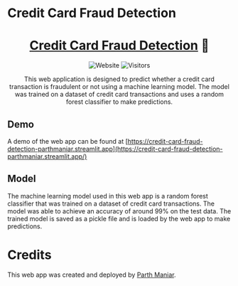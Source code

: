 # Credit Card Fraud Detection 

<div align="center">
  
# [Credit Card Fraud Detection](https://credit-card-fraud-detection-parthmaniar.streamlit.app/) 🚨

![Website](https://img.shields.io/website?up_message=online&style=flat-square&url=https://credit-card-fraud-detection-parthmaniar.streamlit.app/)
![Visitors](https://visitor-badge.laobi.icu/badge?page_id=officialpm.creditcard-fraud)

This web application is designed to predict whether a credit card transaction is fraudulent or not using a machine learning model. The model was trained on a dataset of credit card transactions and uses a random forest classifier to make predictions.

</div>

## Demo
A demo of the web app can be found at [https://credit-card-fraud-detection-parthmaniar.streamlit.app](https://credit-card-fraud-detection-parthmaniar.streamlit.app/)

## Model
The machine learning model used in this web app is a random forest classifier that was trained on a dataset of credit card transactions. The model was able to achieve an accuracy of around 99% on the test data. The trained model is saved as a pickle file and is loaded by the web app to make predictions.

# Credits
This web app was created and deployed by [Parth Maniar](https://parthmaniar.tech).


